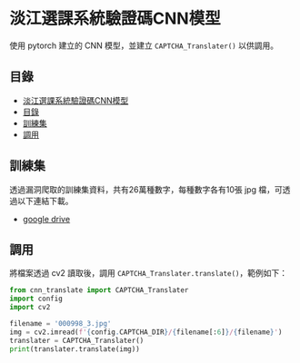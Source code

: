 # 淡江選課系統驗證碼CNN模型
使用 pytorch 建立的 CNN 模型，並建立 `CAPTCHA_Translater()` 以供調用。

## 目錄
- [淡江選課系統驗證碼CNN模型](#-淡江選課系統驗證碼cnn模型)
- [目錄](#-目錄)
- [訓練集](#-訓練集)
- [調用](#-調用)

## 訓練集
透過漏洞爬取的訓練集資料，共有26萬種數字，每種數字各有10張 jpg 檔，可透過以下連結下載。
+ [google drive](https://drive.google.com/file/d/1gWEezXfMkhXcuvxYKLczQIQfeyOe8t6l/view?usp=sharing)


## 調用
將檔案透過 cv2 讀取後，調用 `CAPTCHA_Translater.translate()`，範例如下：
```python
from cnn_translate import CAPTCHA_Translater
import config
import cv2

filename = '000998_3.jpg'
img = cv2.imread(f'{config.CAPTCHA_DIR}/{filename[:6]}/{filename}')
translater = CAPTCHA_Translater()
print(translater.translate(img))

```